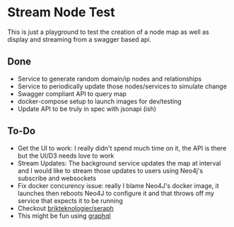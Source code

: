 # Stream Node Test

This is just a playground to test the creation of a node map as well as display and streaming from a swagger based api.

## Done
- Service to generate random domain/ip nodes and relationships
- Service to periodically update those nodes/services to simulate change
- Swagger compliant API to query map
- docker-compose setup to launch images for dev/testing
- Update API to be truly in spec with jsonapi (ish)

## To-Do
- Get the UI to work: I really didn't spend much time on it, the API is there but the UI/D3 needs love to work
- Stream Updates: The background service updates the map at interval and I would like to stream those updates to users using Neo4j's subscribe and websockets
- Fix docker concurency issue: really I blame Neo4J's docker image, it launches then reboots Neo4J to configure it and that throws off my service that expects it to be running
- Checkout [brikteknologier/seraph](https://github.com/brikteknologier/seraph)
- This might be fun using [graphql](http://graphql.org/)
